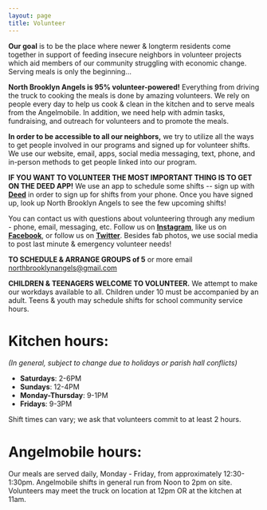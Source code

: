 ```yaml
---
layout: page
title: Volunteer
---
```


**Our goal** is to be the place where newer & longterm residents come together in support of feeding insecure neighbors in volunteer projects which aid members of our community struggling with economic change. Serving meals is only the beginning...

**North Brooklyn Angels is 95% volunteer-powered!** Everything from driving the truck to cooking the meals is done by amazing volunteers. We rely on people every day to help us cook & clean in the kitchen and to serve meals from the Angelmobile. In addition, we need help with admin tasks, fundraising, and outreach for volunteers and to promote the meals. 

**In order to be accessible to all our neighbors,** we try to utilize all the ways to get people involved in our programs and signed up for volunteer shifts. We use our website, email, apps, social media messaging, text, phone, and in-person methods to get people linked into our program. 

**IF YOU WANT TO VOLUNTEER THE MOST IMPORTANT THING IS TO GET ON THE DEED APP!** We use an app to schedule some shifts -- sign up with [**Deed**](http://godeed.today/) in order to sign up for shifts from your phone. Once you have signed up, look up North Brooklyn Angels to see the few upcoming shifts!

You can contact us with questions about volunteering through any medium - phone, email, messaging, etc. Follow us on [**Instagram**](https://www.instagram.com/northbrooklynangels/), like us on [**Facebook**](https://www.facebook.com/northbrooklynangels/), or follow us on [**Twitter**](https://twitter.com/nbrooklynangels). Besides fab photos, we use social media to post last minute & emergency volunteer needs!

**TO SCHEDULE & ARRANGE GROUPS of 5** or more email northbrooklynangels@gmail.com

**CHILDREN & TEENAGERS WELCOME TO VOLUNTEER.** We attempt to make our workdays available to all. Children under 10 must be accompanied by an adult. Teens & youth may schedule shifts for school community service hours. 

# Kitchen hours:
_(In general, subject to change due to holidays or parish hall conflicts)_

* **Saturdays**: 2-6PM
* **Sundays**: 12-4PM
* **Monday-Thursday**: 9-1PM
* **Fridays**: 9-3PM

Shift times can vary; we ask that volunteers commit to at least 2 hours. 

# Angelmobile hours:

Our meals are served daily, Monday - Friday, from approximately 12:30-1:30pm. Angelmobile shifts in general run from Noon to 2pm on site. Volunteers may meet the truck on location at 12pm OR at the kitchen at 11am. 